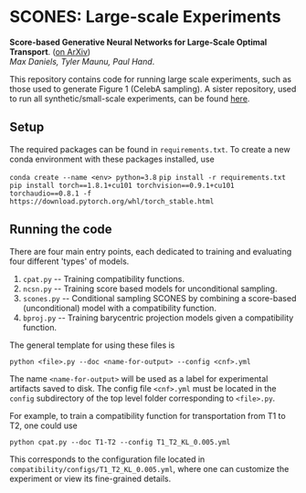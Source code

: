 # SCONES: Large-scale Experiments

**Score-based Generative Neural Networks for Large-Scale Optimal Transport**. ([on ArXiv](https://arxiv.org/abs/2110.03237)) <br />
_Max Daniels, Tyler Maunu, Paul Hand_.

This repository contains code for running large scale experiments, such as those used to generate Figure 1 (CelebA sampling). A sister repository, used to run all synthetic/small-scale experiments, can be found [here](https://github.com/mdnls/scones-synthetic).

## Setup
The required packages can be found in `requirements.txt`. To create a new conda environment with these packages installed, use

`conda create --name <env> python=3.8`
`pip install -r requirements.txt`
`pip install torch==1.8.1+cu101 torchvision==0.9.1+cu101 torchaudio==0.8.1 -f https://download.pytorch.org/whl/torch_stable.html`

## Running the code
There are four main entry points, each dedicated to training and evaluating four different 'types' of models.
1. `cpat.py` -- Training compatibility functions.
2. `ncsn.py` -- Training score based models for unconditional sampling.
3. `scones.py` -- Conditional sampling SCONES by combining a score-based (unconditional) model with a compatibility function.
4. `bproj.py` -- Training barycentric projection models given a compatibility function.

The general template for using these files is

`python <file>.py --doc <name-for-output> --config <cnf>.yml`

The name `<name-for-output>` will be used as a label for experimental artifacts saved to disk. The config file `<cnf>.yml` must be located in the `config` subdirectory of the top level folder corresponding to `<file>.py`.

For example, to train a compatibility function for transportation from T1 to T2, one could use

`python cpat.py --doc T1-T2 --config T1_T2_KL_0.005.yml`

This corresponds to the configuration file located in `compatibility/configs/T1_T2_KL_0.005.yml`, where one can customize the experiment or view its fine-grained details.
